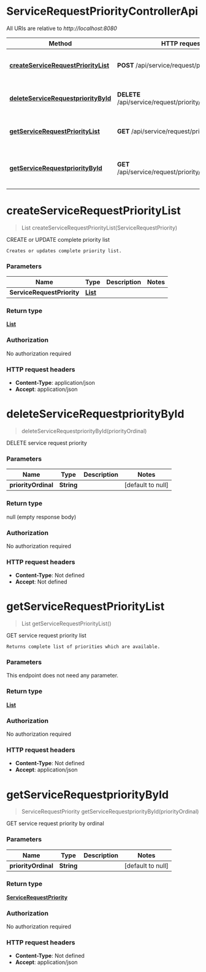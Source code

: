 # ServiceRequestPriorityControllerApi

All URIs are relative to *http://localhost:8080*

| Method | HTTP request | Description |
|------------- | ------------- | -------------|
| [**createServiceRequestPriorityList**](ServiceRequestPriorityControllerApi.md#createServiceRequestPriorityList) | **POST** /api/service/request/priority/ | CREATE or UPDATE complete priority list |
| [**deleteServiceRequestpriorityById**](ServiceRequestPriorityControllerApi.md#deleteServiceRequestpriorityById) | **DELETE** /api/service/request/priority/{priorityOrdinal} | DELETE service request priority |
| [**getServiceRequestPriorityList**](ServiceRequestPriorityControllerApi.md#getServiceRequestPriorityList) | **GET** /api/service/request/priority/ | GET service request priority list |
| [**getServiceRequestpriorityById**](ServiceRequestPriorityControllerApi.md#getServiceRequestpriorityById) | **GET** /api/service/request/priority/{priorityOrdinal} | GET service request priority by ordinal |


<a name="createServiceRequestPriorityList"></a>
# **createServiceRequestPriorityList**
> List createServiceRequestPriorityList(ServiceRequestPriority)

CREATE or UPDATE complete priority list

    Creates or updates complete priority list.

### Parameters

|Name | Type | Description  | Notes |
|------------- | ------------- | ------------- | -------------|
| **ServiceRequestPriority** | [**List**](../Models/ServiceRequestPriority.md)|  | |

### Return type

[**List**](../Models/ServiceRequestPriority.md)

### Authorization

No authorization required

### HTTP request headers

- **Content-Type**: application/json
- **Accept**: application/json

<a name="deleteServiceRequestpriorityById"></a>
# **deleteServiceRequestpriorityById**
> deleteServiceRequestpriorityById(priorityOrdinal)

DELETE service request priority

### Parameters

|Name | Type | Description  | Notes |
|------------- | ------------- | ------------- | -------------|
| **priorityOrdinal** | **String**|  | [default to null] |

### Return type

null (empty response body)

### Authorization

No authorization required

### HTTP request headers

- **Content-Type**: Not defined
- **Accept**: Not defined

<a name="getServiceRequestPriorityList"></a>
# **getServiceRequestPriorityList**
> List getServiceRequestPriorityList()

GET service request priority list

    Returns complete list of priorities which are available.

### Parameters
This endpoint does not need any parameter.

### Return type

[**List**](../Models/ServiceRequestPriority.md)

### Authorization

No authorization required

### HTTP request headers

- **Content-Type**: Not defined
- **Accept**: application/json

<a name="getServiceRequestpriorityById"></a>
# **getServiceRequestpriorityById**
> ServiceRequestPriority getServiceRequestpriorityById(priorityOrdinal)

GET service request priority by ordinal

### Parameters

|Name | Type | Description  | Notes |
|------------- | ------------- | ------------- | -------------|
| **priorityOrdinal** | **String**|  | [default to null] |

### Return type

[**ServiceRequestPriority**](../Models/ServiceRequestPriority.md)

### Authorization

No authorization required

### HTTP request headers

- **Content-Type**: Not defined
- **Accept**: application/json

